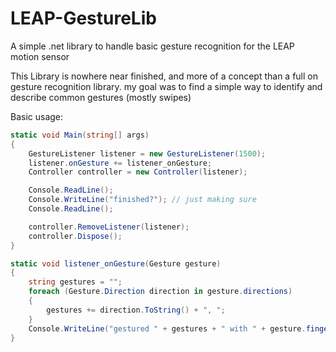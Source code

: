 LEAP-GestureLib
===============

A simple .net library to handle basic gesture recognition for the LEAP motion sensor

This Library is nowhere near finished, and more of a concept than a full on gesture recognition library. my goal was to find a simple way to identify and describe common gestures (mostly swipes)

Basic usage: 

```C#
static void Main(string[] args)
{
	GestureListener listener = new GestureListener(1500);
	listener.onGesture += listener_onGesture;
	Controller controller = new Controller(listener);

	Console.ReadLine();
	Console.WriteLine("finished?"); // just making sure
	Console.ReadLine();

	controller.RemoveListener(listener);
	controller.Dispose();
}

static void listener_onGesture(Gesture gesture)
{
	string gestures = "";
	foreach (Gesture.Direction direction in gesture.directions)
	{
		gestures += direction.ToString() + ", ";
	}
	Console.WriteLine("gestured " + gestures + " with " + gesture.fingers + " fingers.");
}
```
		